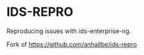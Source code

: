 # IDS-REPRO
Reproducing issues with ids-enterprise-ng.

Fork of https://github.com/anhallbe/ids-repro
